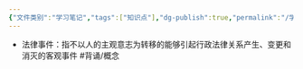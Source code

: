 ```yaml
---
{"文件类别":"学习笔记","tags":["知识点"],"dg-publish":true,"permalink":"/学习笔记/知识点cheese/法律事件/","dgPassFrontmatter":true,"created":"2024-09-19T14:27:54.871+08:00","updated":"2024-09-19T14:28:03.098+08:00"}
---
```


- 法律事件：指不以人的主观意志为转移的能够引起行政法律关系产生、变更和消灭的客观事件 #背诵/概念 